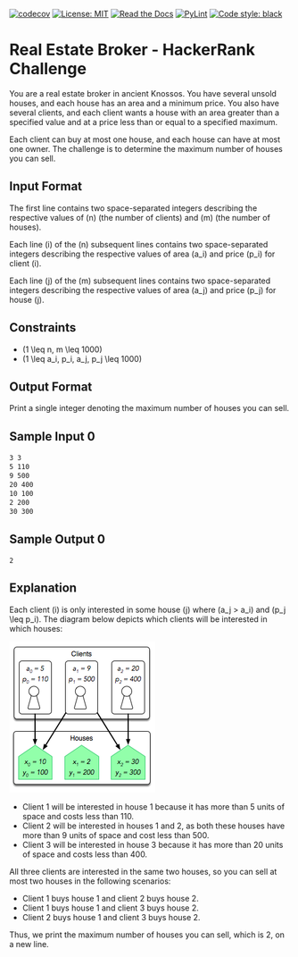 [![codecov](https://codecov.io/gh/arturogonzalezm/real_estate_broker_python/graph/badge.svg?token=JUIEFPVADW)](https://codecov.io/gh/arturogonzalezm/real_estate_broker_python)
[![License: MIT](https://img.shields.io/badge/License-MIT-purple.svg)](https://github.com/arturogonzalezm/real_estate_broker_python/blob/master/LICENSE)
[![Read the Docs](https://img.shields.io/readthedocs/:packageName)](https://github.com/arturogonzalezm/docs/real-estate-broker-English.pdf)
[![PyLint](https://github.com/arturogonzalezm/real_estate_broker_python/actions/workflows/workflow.yml/badge.svg)](https://github.com/arturogonzalezm/real_estate_broker_python/actions/workflows/workflow.yml)
[![Code style: black](https://img.shields.io/badge/code%20style-black-000000.svg)](https://github.com/psf/black)

# Real Estate Broker - HackerRank Challenge

You are a real estate broker in ancient Knossos. 
You have several unsold houses, and each house has an area and a minimum price. 
You also have several clients, and each client wants a house with an area greater than a specified value and at a price less than or equal to a specified maximum.

Each client can buy at most one house, and each house can have at most one owner. The challenge is to determine the maximum number of houses you can sell.

## Input Format

The first line contains two space-separated integers describing the respective values of \(n\) (the number of clients) and \(m\) (the number of houses).

Each line \(i\) of the \(n\) subsequent lines contains two space-separated integers describing the respective values of area \(a_i\) and price \(p_i\) for client \(i\).

Each line \(j\) of the \(m\) subsequent lines contains two space-separated integers describing the respective values of area \(a_j\) and price \(p_j\) for house \(j\).

## Constraints

- \(1 \leq n, m \leq 1000\)
- \(1 \leq a_i, p_i, a_j, p_j \leq 1000\)

## Output Format

Print a single integer denoting the maximum number of houses you can sell.

## Sample Input 0

```
3 3
5 110
9 500
20 400
10 100
2 200
30 300
```

## Sample Output 0

```
2
```


## Explanation

Each client \(i\) is only interested in some house \(j\) where \(a_j > a_i\) and \(p_j \leq p_i\). The diagram below depicts which clients will be interested in which houses:

![explanation](assets/images/explanation.png)


- Client 1 will be interested in house 1 because it has more than 5 units of space and costs less than 110.
- Client 2 will be interested in houses 1 and 2, as both these houses have more than 9 units of space and cost less than 500.
- Client 3 will be interested in house 3 because it has more than 20 units of space and costs less than 400.

All three clients are interested in the same two houses, so you can sell at most two houses in the following scenarios:

- Client 1 buys house 1 and client 2 buys house 2.
- Client 1 buys house 1 and client 3 buys house 2.
- Client 2 buys house 1 and client 3 buys house 2.

Thus, we print the maximum number of houses you can sell, which is 2, on a new line.
